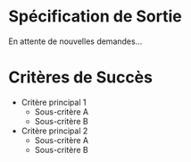 # Spécification de Sortie
En attente de nouvelles demandes...

# Critères de Succès
- Critère principal 1
  * Sous-critère A
  * Sous-critère B
- Critère principal 2
  * Sous-critère A
  * Sous-critère B